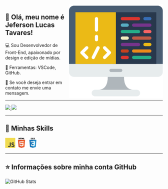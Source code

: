 <img src="coding.png" min-width="300px" max-width="300px" width="300px" align="right" alt="Computador">

## 💜 Olá, meu nome é <strong>Jeferson Lucas Tavares!</strong>

:computer: Sou Desenvolvedor de Front-End, apaixonado por design e edição de mídias.

💼 Ferramentas: VSCode, GitHub.

💬 Se você deseja entrar em contato me envie uma mensagem.

----

<p align="left">
  <a href="https://www.instagram.com/jeferson_tavares/" alt="Instagram">
    <img src="https://img.shields.io/badge/-Instagram-1C1C1C?style=for-the-badge&logo=Instagram&logoColor=00FFFF&link=https://www.instagram.com/jeferson_tavares"/>
  </a>
  
  <a href="https://www.linkedin.com/in/jeferson-lucas-tavares-745365190/" alt="Linkedin">
    <img src="https://img.shields.io/badge/-Linkedin-1C1C1C?style=for-the-badge&logo=Linkedin&logoColor=00FFFF&link=https://www.linkedin.com/in/jeferson-lucas-tavares-745365190"/>
  </a>
</p>  


----
## 🚀 Minhas Skills

<code><img height="32" src="https://raw.githubusercontent.com/github/explore/80688e429a7d4ef2fca1e82350fe8e3517d3494d/topics/javascript/javascript.png" alt="Javascript"/></code>
<code><img height="32" src="https://raw.githubusercontent.com/github/explore/80688e429a7d4ef2fca1e82350fe8e3517d3494d/topics/html/html.png" alt="HTML5"/></code>
<code><img height="32" src="https://raw.githubusercontent.com/github/explore/80688e429a7d4ef2fca1e82350fe8e3517d3494d/topics/css/css.png" alt="CSS"/></code>

---

## ⭐ Informações sobre minha conta GitHub
![GitHub Stats](https://github-readme-stats.vercel.app/api?username=JefersonT4v4res&show_icons=true&theme=tokyonight)
